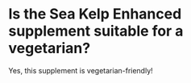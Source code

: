# Is the Sea Kelp Enhanced supplement suitable for a vegetarian?

Yes, this supplement is vegetarian-friendly!